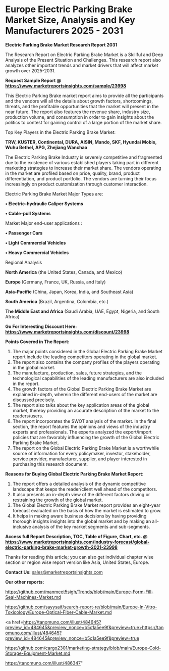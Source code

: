 # Europe Electric Parking Brake Market Size, Analysis and Key Manufacturers 2025 - 2031

<strong>Electric Parking Brake Market Research Report 2031</strong>

The Research Report on Electric Parking Brake Market is a Skillful and Deep Analysis of the Present Situation and Challenges. This research report also analyzes other important trends and market drivers that will affect market growth over 2025-2031.

<strong>Request Sample Report @ <a href=https://www.marketreportsinsights.com/sample/23998>https://www.marketreportsinsights.com/sample/23998</a></strong>

This Electric Parking Brake market report aims to provide all the participants and the vendors will all the details about growth factors, shortcomings, threats, and the profitable opportunities that the market will present in the near future. The report also features the revenue share, industry size, production volume, and consumption in order to gain insights about the politics to contest for gaining control of a large portion of the market share.

Top Key Players in the Electric Parking Brake Market:

<strong>TRW, KUSTER, Continental, DURA, AISIN, Mando, SKF, Hyundai Mobis, Wuhu Bethel, APG, Zhejiang Wanchao</strong>

The Electric Parking Brake Industry is severely competitive and fragmented due to the existence of various established players taking part in different marketing strategies to increase their market share. The vendors operating in the market are profiled based on price, quality, brand, product differentiation, and product portfolio. The vendors are turning their focus increasingly on product customization through customer interaction.

Electric Parking Brake Market Major Types are:

<strong>• Electric-hydraulic Caliper Systems

• Cable-pull Systems</strong>

Market Major end-user applications :

<strong>• Passenger Cars

• Light Commercial Vehicles

• Heavy Commercial Vehicles</strong>

Regional Analysis

</u><strong><b>North America</b></strong> (the United States, Canada, and Mexico)

<strong><b>Europe </b></strong>(Germany, France, UK, Russia, and Italy)

<strong><b>Asia-Pacific</b></strong> (China, Japan, Korea, India, and Southeast Asia)

<strong><b>South America</b></strong> (Brazil, Argentina, Colombia, etc.)

<strong><b>The Middle East and Africa</b></strong> (Saudi Arabia, UAE, Egypt, Nigeria, and South Africa)

<strong>Go For Interesting Discount Here: <a href=https://www.marketreportsinsights.com/discount/23998>https://www.marketreportsinsights.com/discount/23998</a></strong>

<strong>Points Covered in The Report:</strong>
<ol>
  <li>The major points considered in the Global Electric Parking Brake Market report include the leading competitors operating in the global market.</li>
  <li>The report also contains the company profiles of the players operating in the global market.</li>
  <li>The manufacture, production, sales, future strategies, and the technological capabilities of the leading manufacturers are also included in the report.</li>
  <li>The growth factors of the Global Electric Parking Brake Market are explained in-depth, wherein the different end-users of the market are discussed precisely.</li>
  <li>The report also talks about the key application areas of the global market, thereby providing an accurate description of the market to the readers/users.</li>
  <li>The report incorporates the SWOT analysis of the market. In the final section, the report features the opinions and views of the industry experts and professionals. The experts analyzed the export/import policies that are favorably influencing the growth of the Global Electric Parking Brake Market.</li>
  <li>The report on the Global Electric Parking Brake Market is a worthwhile source of information for every policymaker, investor, stakeholder, service provider, manufacturer, supplier, and player interested in purchasing this research document.</li>
</ol>
<strong>Reasons for Buying Global Electric Parking Brake Market Report:</strong>

<ol>
  <li>The report offers a detailed analysis of the dynamic competitive landscape that keeps the reader/client well ahead of the competitors.</li>
  <li>It also presents an in-depth view of the different factors driving or restraining the growth of the global market.</li>
  <li>The Global Electric Parking Brake Market report provides an eight-year forecast evaluated on the basis of how the market is estimated to grow.</li>
  <li>It helps in making aware business decisions by having providing thorough insights insights into the global market and by making an all-inclusive analysis of the key market segments and sub-segments.</li>
</ol>
<strong>Access full Report Description, TOC, Table of Figure, Chart, etc. @ <a href=https://www.marketreportsinsights.com/industry-forecast/global-electric-parking-brake-market-growth-2021-23998>https://www.marketreportsinsights.com/industry-forecast/global-electric-parking-brake-market-growth-2021-23998</a></strong>


Thanks for reading this article; you can also get individual chapter wise section or region wise report version like Asia, United States, Europe.

<strong>Contact Us:</strong>
sales@marketreportsinsights.com

<strong>Our other reports:</strong>

<a href=https://github.com/manmeet5sigh/Trends/blob/main/Europe-Form-Fill-Seal-Machines-Market.md>https://github.com/manmeet5sigh/Trends/blob/main/Europe-Form-Fill-Seal-Machines-Market.md</a>

<a href=https://github.com/sayysaif/search-report-re/blob/main/Europe-In-Vitro-Toxicology/Europe-Optical-Fiber-Cable-Market.md>https://github.com/sayysaif/search-report-re/blob/main/Europe-In-Vitro-Toxicology/Europe-Optical-Fiber-Cable-Market.md</a>

<a href=https://tanomuno.com/illust/484645?preview_id=484645&preview_nonce=b5c1a5ee9f&preview=true>https://tanomuno.com/illust/484645?preview_id=484645&preview_nonce=b5c1a5ee9f&preview=true</a>

<a href=https://github.com/cargo2301/marketing-strategy/blob/main/Europe-Cold-Storage-Equipment-Market.md>https://github.com/cargo2301/marketing-strategy/blob/main/Europe-Cold-Storage-Equipment-Market.md</a>

<a href=https://tanomuno.com/illust/486347>https://tanomuno.com/illust/486347</a>"
